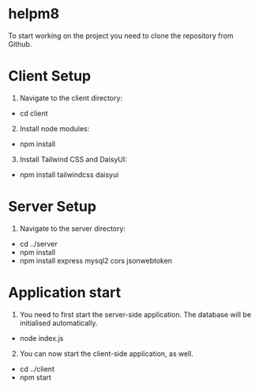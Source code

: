 # helpm8

To start working on the project you need to clone the repository from Github.

# Client Setup
1. Navigate to the client directory:
 - cd client

2. Install node modules:
 - npm install

3. Install Tailwind CSS and DaisyUI:
 - npm install tailwindcss daisyui

 # Server Setup
 1. Navigate to the server directory:
  - cd ../server
  - npm install
  - npm install express mysql2 cors jsonwebtoken

# Application start

1. You need to first start the server-side application. The database will be initialised automatically.
 - node index.js

2. You can now start the client-side application, as well.
- cd ../client
- npm start 
